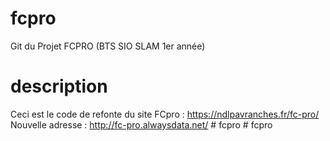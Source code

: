 # fcpro
Git du Projet FCPRO (BTS SIO SLAM 1er année)

# description
Ceci est le code de refonte du site FCpro : https://ndlpavranches.fr/fc-pro/
Nouvelle adresse : http://fc-pro.alwaysdata.net/
#   f c p r o  
 #   f c p r o  
 